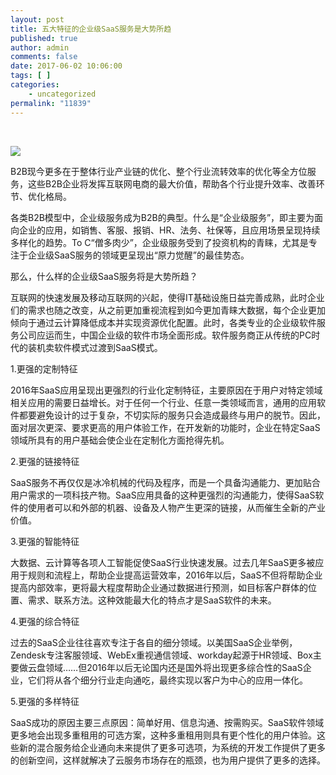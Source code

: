 ```yaml
---
layout: post
title: 五大特征的企业级SaaS服务是大势所趋
published: true
author: admin
comments: false
date: 2017-06-02 10:06:00
tags: [ ]
categories:
    - uncategorized
permalink: "11839"
---
```

&nbsp;

![][1]

B2B现今更多在于整体行业产业链的优化、整个行业流转效率的优化等全方位服务，这些B2B企业将发挥互联网电商的最大价值，帮助各个行业提升效率、改善环节、优化格局。

各类B2B模型中，企业级服务成为B2B的典型。什么是“企业级服务”，即主要为面向企业的应用，如销售、客服、报销、HR、法务、社保等，且应用场景呈现持续多样化的趋势。To C“僧多肉少”，企业级服务受到了投资机构的青睐，尤其是专注于企业级SaaS服务的领域更呈现出“原力觉醒”的最佳势态。

那么，什么样的企业级SaaS服务将是大势所趋？

互联网的快速发展及移动互联网的兴起，使得IT基础设施日益完善成熟，此时企业们的需求也随之改变，从之前更加重视流程到如今更加青睐大数据，每个企业更加倾向于通过云计算降低成本并实现资源优化配置。此时，各类专业的企业级软件服务公司应运而生，中国企业级的软件市场全面形成。软件服务商正从传统的PC时代的装机卖软件模式过渡到SaaS模式。

1.更强的定制特征

2016年SaaS应用呈现出更强烈的行业化定制特征，主要原因在于用户对特定领域相关应用的需要日益增长。对于任何一个行业、任意一类领域而言，通用的应用软件都要避免设计的过于复杂，不切实际的服务只会造成最终与用户的脱节。因此，面对层次更深、要求更高的用户体验工作，在开发新的功能时，企业在特定SaaS领域所具有的用户基础会使企业在定制化方面抢得先机。

2.更强的链接特征

SaaS服务不再仅仅是冰冷机械的代码及程序，而是一个具备沟通能力、更加贴合用户需求的一项科技产物。SaaS应用具备的这种更强烈的沟通能力，使得SaaS软件的使用者可以和外部的机器、设备及人物产生更深的链接，从而催生全新的产业价值。

3.更强的智能特征

大数据、云计算等各项人工智能促使SaaS行业快速发展。过去几年SaaS更多被应用于规则和流程上，帮助企业提高运营效率，2016年以后，SaaS不但将帮助企业提高内部效率，更将最大程度帮助企业通过数据进行预测，如目标客户群体的位置、需求、联系方法。这种效能最大化的特点才是SaaS软件的未来。

4.更强的综合特征

过去的SaaS企业往往喜欢专注于各自的细分领域。以美国SaaS企业举例，Zendesk专注客服领域、WebEx重视通信领域、workday起源于HR领域、Box主要做云盘领域……但2016年以后无论国内还是国外将出现更多综合性的SaaS企业，它们将从各个细分行业走向通吃，最终实现以客户为中心的应用一体化。

5.更强的多样特征

SaaS成功的原因主要三点原因：简单好用、信息沟通、按需购买。SaaS软件领域更多地会出现多重租用的可选方案，这种多重租用则具有更个性化的用户体验。这些新的混合服务给企业通向未来提供了更多可选项，为系统的开发工作提供了更多的创新空间，这样就解决了云服务市场存在的瓶颈，也为用户提供了更多的选择。

 [1]: http://yongz.com/yz/wp-content/uploads/2017/06/86fe0b0e9e3a9b328b3374fc5bcc0ee5.jpeg